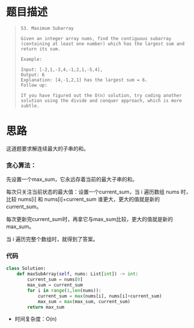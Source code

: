 # 题目描述

> ```    
> 53. Maximum Subarray
> 
> Given an integer array nums, find the contiguous subarray (containing at least one number) which has the largest sum and return its sum.
> 
> Example:
> 
> Input: [-2,1,-3,4,-1,2,1,-5,4],
> Output: 6
> Explanation: [4,-1,2,1] has the largest sum = 6.
> Follow up:
> 
> If you have figured out the O(n) solution, try coding another solution using the divide and conquer approach, which is more subtle. 
> ```

# 思路

这道题要求解连续最大的子串的和。

### 贪心算法：

先设置一个max_sum，它永远存着当前的最大子串的和。

每次只关注当前状态的最大值：设置一个current_sum，当 i 遍历数组 nums 时，比较 nums[i] 和 nums[i]+current_sum 谁更大，更大的值就是新的current_sum。

每次更新完current_sum时，再拿它与max_sum比较，更大的值就是新的max_sum。

当 i 遍历完整个数组时，就得到了答案。

### 代码

```python
class Solution:
    def maxSubArray(self, nums: List[int]) -> int:
        current_sum = nums[0]
        max_sum = current_sum
        for i in range(1,len(nums)):
            current_sum = max(nums[i], nums[i]+current_sum)
            max_sum = max(max_sum, current_sum)
        return max_sum
```

+ 时间复杂度：O(n)

​	
